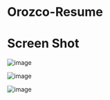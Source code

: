# Orozco-Resume

# Screen Shot

![image](https://user-images.githubusercontent.com/61666288/134255154-3892a705-acf7-4efc-a210-f68fb0765fd5.png)

![image](https://user-images.githubusercontent.com/61666288/134255189-fedb5b97-a1e9-413e-8945-5c38a522e03a.png)

![image](https://user-images.githubusercontent.com/61666288/134255227-b6134796-e629-46a5-8d27-efe7ff2428a6.png)
